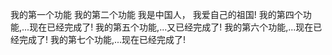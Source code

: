 我的第一个功能
我的第二个功能
我是中国人， 我爱自己的祖国!
我的第四个功能,...现在已经完成了!
我的第五个功能,...又已经完成了!
我的第六个功能,...现在已经完成了!
我的第七个功能,...现在已经完成了!